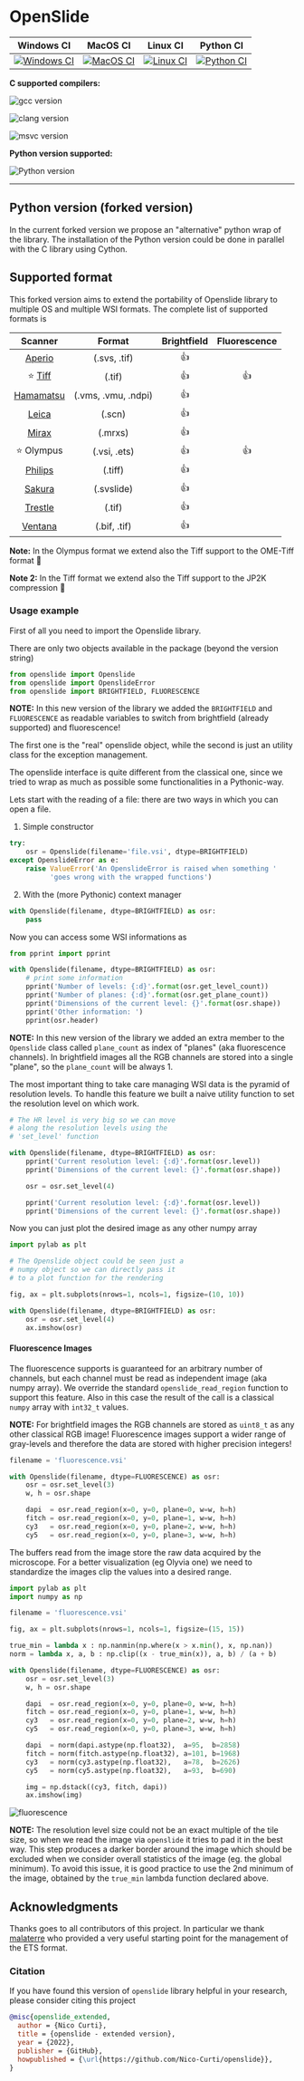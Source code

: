 # OpenSlide

| **Windows CI** | **MacOS CI** | **Linux CI** | **Python CI** |
|:--------------:|:------------:|:------------:|:-------------:|
| [![Windows CI](https://github.com/Nico-Curti/openslide/actions/workflows/windows.yml/badge.svg)](https://github.com/Nico-Curti/openslide/actions/workflows/windows.yml) | [![MacOS CI](https://github.com/Nico-Curti/openslide/actions/workflows/macos.yml/badge.svg)](https://github.com/Nico-Curti/openslide/actions/workflows/macos.yml) | [![Linux CI](https://github.com/Nico-Curti/openslide/actions/workflows/linux.yml/badge.svg)](https://github.com/Nico-Curti/openslide/actions/workflows/linux.yml) | [![Python CI](https://github.com/Nico-Curti/openslide/actions/workflows/python.yml/badge.svg)](https://github.com/Nico-Curti/openslide/actions/workflows/python.yml) |

**C supported compilers:**

![gcc version](https://img.shields.io/badge/gcc-4.9.*|5.*|6.*|7.*|8.*|9.*|10.*-yellow.svg)

![clang version](https://img.shields.io/badge/clang-3.*|4.*|5.*|6.*|7.*|8.*|9.*|10.*-red.svg)

![msvc version](https://img.shields.io/badge/msvc-vs2017%20x86%20|%20vs2017%20x64|%20vs2019%20x86%20|%20vs2019%20x64-blue.svg)

**Python version supported:**

![Python version](https://img.shields.io/badge/python-2.7|3.3|3.4|3.5|3.6|3.7|3.8|3.9-blue.svg)

-----------------------------------

## Python version (forked version)

In the current forked version we propose an "alternative" python wrap of the library.
The installation of the Python version could be done in parallel with the C library using Cython.

## Supported format

This forked version aims to extend the portability of Openslide library to multiple OS and multiple WSI formats.
The complete list of supported formats is


|  **Scanner**                                                  |     **Format**             |    **Brightfield**          |    **Fluorescence**   |
|:-------------------------------------------------------------:|:--------------------------:|:---------------------------:|:---------------------:|
| [Aperio](https://openslide.org/formats/aperio/)               |     (.svs, .tif)           |         :+1:                |                       |
| :star: [Tiff](https://openslide.org/formats/generic-tiff/)    |     (.tif)                 |         :+1:                |         :+1:          |
| [Hamamatsu](https://openslide.org/formats/hamamatsu/)         |     (.vms, .vmu, .ndpi)    |         :+1:                |                       |
| [Leica](https://openslide.org/formats/leica/)                 |     (.scn)                 |         :+1:                |                       |
| [Mirax](https://openslide.org/formats/mirax/)                 |     (.mrxs)                |         :+1:                |                       |
| :star: Olympus                                                |     (.vsi, .ets)           |         :+1:                |         :+1:          |
| [Philips](https://openslide.org/formats/philips/)             |     (.tiff)                |         :+1:                |                       |
| [Sakura](https://openslide.org/formats/sakura/)               |     (.svslide)             |         :+1:                |                       |
| [Trestle](https://openslide.org/formats/trestle/)             |     (.tif)                 |         :+1:                |                       |
| [Ventana](https://openslide.org/formats/ventana/)             |     (.bif, .tif)           |         :+1:                |                       |

**Note:** In the Olympus format we extend also the Tiff support to the OME-Tiff format :muscle:

**Note 2:** In the Tiff format we extend also the Tiff support to the JP2K compression :muscle:

### Usage example

First of all you need to import the Openslide library.

There are only two objects available in the package (beyond the version string)

```python
from openslide import Openslide
from openslide import OpenslideError
from openslide import BRIGHTFIELD, FLUORESCENCE
```

**NOTE:** In this new version of the library we added the `BRIGHTFIELD` and `FLUORESCENCE` as readable variables to switch from brightfield (already supported) and fluorescence!

The first one is the "real" openslide object, while the second is just an utility class for the exception management.

The openslide interface is quite different from the classical one, since we tried to wrap as much as possible some functionalities in a Pythonic-way.

Lets start with the reading of a file: there are two ways in which you can open a file.

1. Simple constructor

```python
try:
    osr = Openslide(filename='file.vsi', dtype=BRIGHTFIELD)
except OpenslideError as e:
    raise ValueError('An OpenslideError is raised when something '
          'goes wrong with the wrapped functions')
```

2. With the (more Pythonic) context manager

```python
with Openslide(filename, dtype=BRIGHTFIELD) as osr:
    pass
```

Now you can access some WSI informations as

```python
from pprint import pprint

with Openslide(filename, dtype=BRIGHTFIELD) as osr:
    # print some information
    pprint('Number of levels: {:d}'.format(osr.get_level_count))
    pprint('Number of planes: {:d}'.format(osr.get_plane_count))
    pprint('Dimensions of the current level: {}'.format(osr.shape))
    pprint('Other information: ')
    pprint(osr.header)
```

**NOTE:** In this new version of the library we added an extra member to the `Openslide` class called `plane_count` as index of "planes" (aka fluorescence channels).
In brightfield images all the RGB channels are stored into a single "plane", so the `plane_count` will be always 1.

The most important thing to take care managing WSI data is the pyramid of resolution levels.
To handle this feature we built a naive utility function to set the resolution level on which work.

```python
# The HR level is very big so we can move
# along the resolution levels using the
# 'set_level' function

with Openslide(filename, dtype=BRIGHTFIELD) as osr:
    pprint('Current resolution level: {:d}'.format(osr.level))
    pprint('Dimensions of the current level: {}'.format(osr.shape))

    osr = osr.set_level(4)

    pprint('Current resolution level: {:d}'.format(osr.level))
    pprint('Dimensions of the current level: {}'.format(osr.shape))
```

Now you can just plot the desired image as any other numpy array

```python
import pylab as plt

# The Openslide object could be seen just a
# numpy object so we can directly pass it
# to a plot function for the rendering

fig, ax = plt.subplots(nrows=1, ncols=1, figsize=(10, 10))

with Openslide(filename, dtype=BRIGHTFIELD) as osr:
    osr = osr.set_level(4)
    ax.imshow(osr)
```

#### Fluorescence Images

The fluorescence supports is guaranteed for an arbitrary number of channels, but each channel must be read as independent image (aka numpy array).
We override the standard `openslide_read_region` function to support this feature.
Also in this case the result of the call is a classical `numpy` array with `int32_t` values.

**NOTE:** For brightfield images the RGB channels are stored as `uint8_t` as any other classical RGB image!
Fluorescence images support a wider range of gray-levels and therefore the data are stored with higher precision integers!

```python
filename = 'fluorescence.vsi'

with Openslide(filename, dtype=FLUORESCENCE) as osr:
    osr = osr.set_level(3)
    w, h = osr.shape

    dapi  = osr.read_region(x=0, y=0, plane=0, w=w, h=h)
    fitch = osr.read_region(x=0, y=0, plane=1, w=w, h=h)
    cy3   = osr.read_region(x=0, y=0, plane=2, w=w, h=h)
    cy5   = osr.read_region(x=0, y=0, plane=3, w=w, h=h)
```

The buffers read from the image store the raw data acquired by the microscope.
For a better visualization (eg Olyvia one) we need to standardize the images clip the values into a desired range.

```python
import pylab as plt
import numpy as np

filename = 'fluorescence.vsi'

fig, ax = plt.subplots(nrows=1, ncols=1, figsize=(15, 15))

true_min = lambda x : np.nanmin(np.where(x > x.min(), x, np.nan))
norm = lambda x, a, b : np.clip((x - true_min(x)), a, b) / (a + b)

with Openslide(filename, dtype=FLUORESCENCE) as osr:
    osr = osr.set_level(3)
    w, h = osr.shape

    dapi  = osr.read_region(x=0, y=0, plane=0, w=w, h=h)
    fitch = osr.read_region(x=0, y=0, plane=1, w=w, h=h)
    cy3   = osr.read_region(x=0, y=0, plane=2, w=w, h=h)
    cy5   = osr.read_region(x=0, y=0, plane=3, w=w, h=h)

    dapi  = norm(dapi.astype(np.float32),  a=95,  b=2858)
    fitch = norm(fitch.astype(np.float32), a=101, b=1968)
    cy3   = norm(cy3.astype(np.float32),   a=78,  b=2626)
    cy5   = norm(cy5.astype(np.float32),   a=93,  b=690)

    img = np.dstack((cy3, fitch, dapi))
    ax.imshow(img)
```

![fluorescence](https://drive.google.com/file/d/1Yrt95E6rPn6-tUuYduSAWkVP3FYgybf8/view?usp=sharing)

**NOTE:** The resolution level size could not be an exact multiple of the tile size, so when we read the image via `openslide` it tries to pad it in the best way.
This step produces a darker border around the image which should be excluded when we consider overall statistics of the image (eg. the global minimum).
To avoid this issue, it is good practice to use the 2nd minimum of the image, obtained by the `true_min` lambda function declared above.

## Acknowledgments

Thanks goes to all contributors of this project.
In particular we thank [malaterre](https://github.com/malaterre) who provided a very useful starting point for the management of the ETS format.

### Citation

If you have found this version of `openslide` library helpful in your research, please consider citing this project

```BibTeX
@misc{openslide_extended,
  author = {Nico Curti},
  title = {openslide - extended version},
  year = {2022},
  publisher = {GitHub},
  howpublished = {\url{https://github.com/Nico-Curti/openslide}},
}
```
